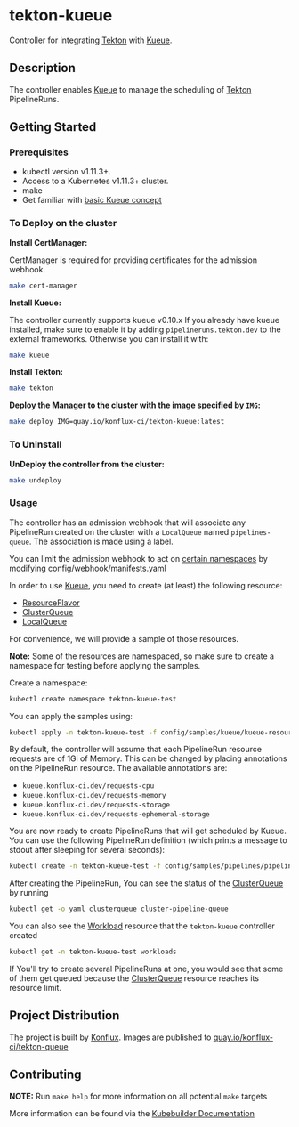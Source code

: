 # tekton-kueue

Controller for integrating [Tekton] with [Kueue].

## Description

The controller enables [Kueue] to manage the scheduling of [Tekton] PipelineRuns.

## Getting Started

### Prerequisites
- kubectl version v1.11.3+.
- Access to a Kubernetes v1.11.3+ cluster.
- make
- Get familiar with [basic Kueue concept](https://kueue.sigs.k8s.io/docs/concepts/)

### To Deploy on the cluster

**Install CertManager:**

CertManager is required for providing certificates for the admission webhook.

```sh
make cert-manager
```

**Install Kueue:**

The controller currently supports kueue v0.10.x
If you already have kueue installed, make sure to enable it by adding `pipelineruns.tekton.dev` to the external frameworks.
Otherwise you can install it with:

```sh
make kueue
```

**Install Tekton:**
```sh
make tekton
```

**Deploy the Manager to the cluster with the image specified by `IMG`:**

```sh
make deploy IMG=quay.io/konflux-ci/tekton-kueue:latest
```

### To Uninstall

**UnDeploy the controller from the cluster:**

```sh
make undeploy
```

### Usage

The controller has an admission webhook that will associate any PipelineRun created
on the cluster with a `LocalQueue` named `pipelines-queue`.
The association is made using a label.

You can limit the admission webhook to act on [certain namespaces](https://kubernetes.io/docs/reference/access-authn-authz/extensible-admission-controllers/#matching-requests-namespaceselector) by modifying config/webhook/manifests.yaml

In order to use [Kueue], you need to create (at least) the following resource:

- [ResourceFlavor]
- [ClusterQueue]
- [LocalQueue]

For convenience, we will provide a sample of those resources.

**Note:** Some of the resources are namespaced, so make sure to create a namespace for testing before applying the samples.

Create a namespace:

```sh
kubectl create namespace tekton-kueue-test
```

You can apply the samples using:

```sh
kubectl apply -n tekton-kueue-test -f config/samples/kueue/kueue-resources.yaml
```

By default, the controller will assume that each PipelineRun resource requests are of 1Gi of Memory.
This can be changed by placing annotations on the PipelineRun resource. The available annotations are:

- `kueue.konflux-ci.dev/requests-cpu`
- `kueue.konflux-ci.dev/requests-memory`
- `kueue.konflux-ci.dev/requests-storage`
- `kueue.konflux-ci.dev/requests-ephemeral-storage`

You are now ready to create PipelineRuns that will get scheduled by Kueue.
You can use the following PipelineRun definition (which prints a message to stdout after sleeping for several seconds):

```sh
kubectl create -n tekton-kueue-test -f config/samples/pipelines/pipeline.yaml
```

After creating the PipelineRun, You can see the status of the [ClusterQueue] by running

```sh
kubectl get -o yaml clusterqueue cluster-pipeline-queue
```

You can also see the [Workload] resource that the `tekton-kueue` controller created

```sh
kubectl get -n tekton-kueue-test workloads
```

If You'll try to create several PipelineRuns at one, you would see that some
of them get queued because the [ClusterQueue] resource reaches its resource limit.

## Project Distribution

The project is built by [Konflux]. Images are published to [quay.io/konflux-ci/tekton-queue](quay.io/konflux-ci/tekton-queue)

## Contributing

**NOTE:** Run `make help` for more information on all potential `make` targets

More information can be found via the [Kubebuilder Documentation](https://book.kubebuilder.io/introduction.html)


[Tekton]: <https://tekton.dev/> "Tekton"
[Kueue]: <https://kueue.sigs.k8s.io/> "Kueue"
[Konflux]: <https://konflux-ci.dev/> "Konflux"
[ResourceFlavor]: <https://kueue.sigs.k8s.io/docs/concepts/resource_flavor/> "ResourceFlavor"
[ClusterQueue]: <https://kueue.sigs.k8s.io/docs/concepts/cluster_queue/> "ClusterQueue"
[LocalQueue]: <https://kueue.sigs.k8s.io/docs/concepts/local_queue/> "LocalQueue"
[Workload]: <https://kueue.sigs.k8s.io/docs/concepts/workload/> "Workload"
